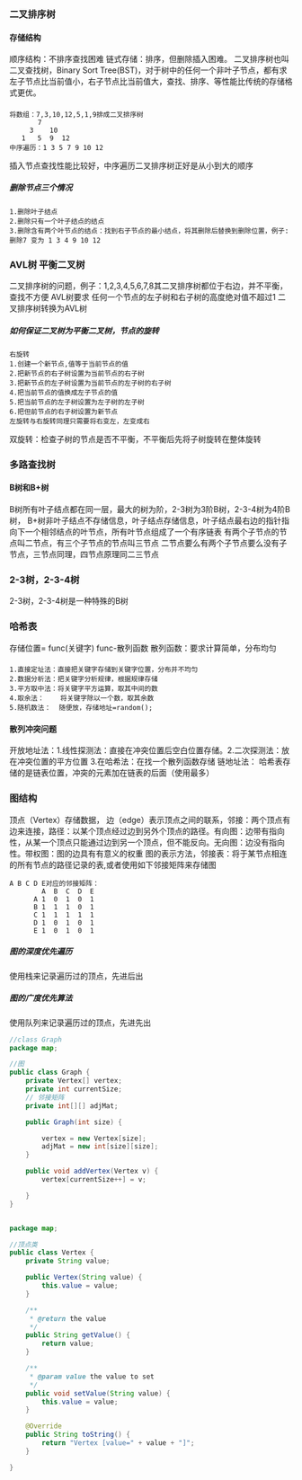 ### 二叉排序树
#### 存储结构
顺序结构：不排序查找困难
链式存储：排序，但删除插入困难。
二叉排序树也叫二叉查找树，Binary Sort Tree(BST)，对于树中的任何一个非叶子节点，都有求左子节点比当前值小，右子节点比当前值大，查找、排序、等性能比传统的存储格式更优。
#### 
    将数组：7,3,10,12,5,1,9排成二叉排序树
           7
         3    10
       1   5  9  12
    中序遍历：1 3 5 7 9 10 12

    
插入节点查找性能比较好，中序遍历二叉排序树正好是从小到大的顺序
##### 删除节点三个情况
    1.删除叶子结点 
    2.删除只有一个叶子结点的结点 
    3.删除含有两个叶节点的结点：找到右子节点的最小结点，将其删除后替换到删除位置，例子:删除7 变为 1 3 4 9 10 12 
### AVL树 平衡二叉树
二叉排序树的问题，例子：1,2,3,4,5,6,7,8其二叉排序树都位于右边，并不平衡，查找不方便
AVL树要求 任何一个节点的左子树和右子树的高度绝对值不超过1
二叉排序树转换为AVL树
##### 如何保证二叉树为平衡二叉树，节点的旋转
    右旋转
    1.创建一个新节点,值等于当前节点的值
    2.把新节点的右子树设置为当前节点的右子树
    3.把新节点的左子树设置为当前节点的左子树的右子树
    4.把当前节点的值换成左子节点的值
    5.把当前节点的左子树设置为左子树的左子树
    6.把但前节点的右子树设置为新节点
    左旋转与右旋转同理只需要将右变左，左变成右
双旋转：检查子树的节点是否不平衡，不平衡后先将子树旋转在整体旋转

### 多路查找树
#### B树和B+树
B树所有叶子结点都在同一层，最大的树为阶，2-3树为3阶B树，2-3-4树为4阶B树，
B+树非叶子结点不存储信息，叶子结点存储信息，叶子结点最右边的指针指向下一个相邻结点的叶节点，所有叶节点组成了一个有序链表
有两个子节点的节点叫二节点，有三个子节点的节点叫三节点
二节点要么有两个子节点要么没有子节点，三节点同理，四节点原理同二三节点
### 2-3树，2-3-4树
2-3树，2-3-4树是一种特殊的B树

### 哈希表
存储位置= func(关键字) func-散列函数
散列函数：要求计算简单，分布均匀
####
    1.直接定址法：直接把关键字存储到关键字位置，分布并不均匀
    2.数据分析法：把关键字分析规律，根据规律存储
    3.平方取中法：将关键字平方运算，取其中间的数
    4.取余法：    将关键字除以一个数，取其余数
    5.随机数法：  随便放，存储地址=random();
#### 散列冲突问题
开放地址法：1.线性探测法：直接在冲突位置后空白位置存储。2.二次探测法：放在冲突位置的平方位置 3.在哈希法：在找一个散列函数存储
链地址法： 哈希表存储的是链表位置，冲突的元素加在链表的后面（使用最多）

### 图结构
顶点（Vertex）存储数据， 边（edge）表示顶点之间的联系，邻接：两个顶点有边来连接，路径：以某个顶点经过边到另外个顶点的路径。有向图：边带有指向性，从某一个顶点只能通过边到另一个顶点，但不能反向。无向图：边没有指向性。带权图：图的边具有有意义的权重
图的表示方法，邻接表：将于某节点相连的所有节点的路径记录的表,或者使用如下邻接矩阵来存储图

    A B C D E对应的邻接矩阵：
            A  B  C  D  E 
          A 1  0  1  0  1 
          B 1  1  1  0  1
          C 1  1  1  1  1
          D 1  0  1  0  1
          E 1  0  1  0  1
          
##### 图的深度优先遍历
使用栈来记录遍历过的顶点，先进后出

##### 图的广度优先算法
使用队列来记录遍历过的顶点，先进先出

```java
//class Graph
package map;

//图
public class Graph {
    private Vertex[] vertex;
    private int currentSize;
    // 邻接矩阵
    private int[][] adjMat;

    public Graph(int size) {

        vertex = new Vertex[size];
        adjMat = new int[size][size];
    }

    public void addVertex(Vertex v) {
        vertex[currentSize++] = v;

    }
}
```
```java

package map;

//顶点类
public class Vertex {
    private String value;

    public Vertex(String value) {
        this.value = value;
    }

    /**
     * @return the value
     */
    public String getValue() {
        return value;
    }

    /**
     * @param value the value to set
     */
    public void setValue(String value) {
        this.value = value;
    }

    @Override
    public String toString() {
        return "Vertex [value=" + value + "]";
    }

}
```